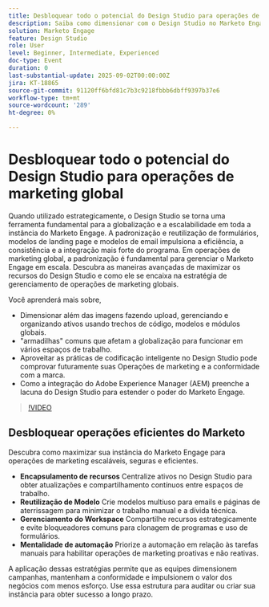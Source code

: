 ```yaml
---
title: Desbloquear todo o potencial do Design Studio para operações de marketing global
description: Saiba como dimensionar com o Design Studio no Marketo Engage. Descubra encapsulamento, modelos, formulários e estratégias para reduzir débitos técnicos e aumentar a eficiência.
solution: Marketo Engage
feature: Design Studio
role: User
level: Beginner, Intermediate, Experienced
doc-type: Event
duration: 0
last-substantial-update: 2025-09-02T00:00:00Z
jira: KT-18865
source-git-commit: 91120ff6bfd81c7b3c9218fbbb6dbff9397b37e6
workflow-type: tm+mt
source-wordcount: '289'
ht-degree: 0%

---
```



# Desbloquear todo o potencial do Design Studio para operações de marketing global

Quando utilizado estrategicamente, o Design Studio se torna uma ferramenta fundamental para a globalização e a escalabilidade em toda a instância do Marketo Engage. A padronização e reutilização de formulários, modelos de landing page e modelos de email impulsiona a eficiência, a consistência e a integração mais forte do programa. Em operações de marketing global, a padronização é fundamental para gerenciar o Marketo Engage em escala.
Descubra as maneiras avançadas de maximizar os recursos do Design Studio e como ele se encaixa na estratégia de gerenciamento de operações de marketing globais.

Você aprenderá mais sobre,

* Dimensionar além das imagens fazendo upload, gerenciando e organizando ativos usando trechos de código, modelos e módulos globais.
* &quot;armadilhas&quot; comuns que afetam a globalização para funcionar em vários espaços de trabalho.
* Aproveitar as práticas de codificação inteligente no Design Studio pode comprovar futuramente suas Operações de marketing e a conformidade com a marca.
* Como a integração do Adobe Experience Manager (AEM) preenche a lacuna do Design Studio para estender o poder do Marketo Engage.

>[!VIDEO](https://video.tv.adobe.com/v/3471389/?learn=on&enablevpops)

## Desbloquear operações eficientes do Marketo

Descubra como maximizar sua instância do Marketo Engage para operações de marketing escaláveis, seguras e eficientes.

* **Encapsulamento de recursos** Centralize ativos no Design Studio para obter atualizações e compartilhamento contínuos entre espaços de trabalho.
* **Reutilização de Modelo** Crie modelos multiuso para emails e páginas de aterrissagem para minimizar o trabalho manual e a dívida técnica.
* **Gerenciamento do Workspace** Compartilhe recursos estrategicamente e evite bloqueadores comuns para clonagem de programas e uso de formulários.
* **Mentalidade de automação** Priorize a automação em relação às tarefas manuais para habilitar operações de marketing proativas e não reativas.

A aplicação dessas estratégias permite que as equipes dimensionem campanhas, mantenham a conformidade e impulsionem o valor dos negócios com menos esforço. Use essa estrutura para auditar ou criar sua instância para obter sucesso a longo prazo.
